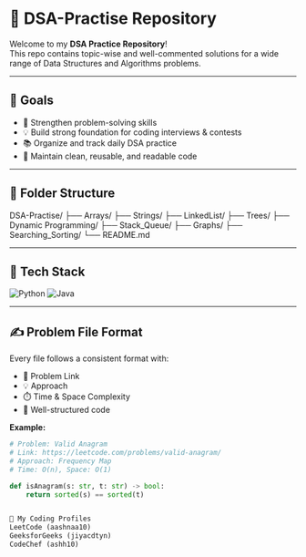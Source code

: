 # 🧠 DSA-Practise Repository

Welcome to my **DSA Practice Repository**!  
This repo contains topic-wise and well-commented solutions for a wide range of Data Structures and Algorithms problems.


---

## 🎯 Goals

- 🚀 Strengthen problem-solving skills
- 💡 Build strong foundation for coding interviews & contests
- 📚 Organize and track daily DSA practice
- 🌟 Maintain clean, reusable, and readable code

---

## 📁 Folder Structure
DSA-Practise/
├── Arrays/
├── Strings/
├── LinkedList/
├── Trees/
├── Dynamic Programming/
├── Stack_Queue/
├── Graphs/
├── Searching_Sorting/
└── README.md


---

## 🧰 Tech Stack

![Python](https://img.shields.io/badge/Python-3776AB?style=for-the-badge&logo=python&logoColor=white)
![Java](https://img.shields.io/badge/Java-ED8B00?style=for-the-badge&logo=java&logoColor=white)

---

## ✍️ Problem File Format

Every file follows a consistent format with:

- 🔗 Problem Link
- 💡 Approach
- ⏱️ Time & Space Complexity
- 📝 Well-structured code

**Example:**

```python
# Problem: Valid Anagram
# Link: https://leetcode.com/problems/valid-anagram/
# Approach: Frequency Map
# Time: O(n), Space: O(1)

def isAnagram(s: str, t: str) -> bool:
    return sorted(s) == sorted(t)


🔗 My Coding Profiles
LeetCode (aashnaa10)
GeeksforGeeks (jiyacdtyn)
CodeChef (ashh10)

